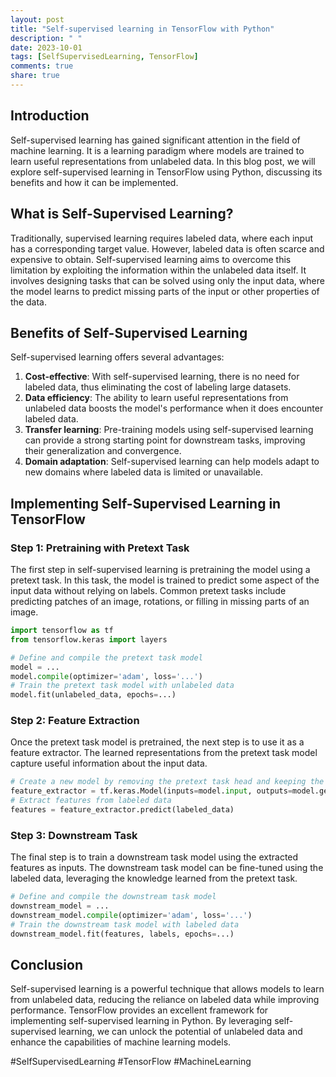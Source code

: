 ```yaml
---
layout: post
title: "Self-supervised learning in TensorFlow with Python"
description: " "
date: 2023-10-01
tags: [SelfSupervisedLearning, TensorFlow]
comments: true
share: true
---
```


## Introduction
Self-supervised learning has gained significant attention in the field of machine learning. It is a learning paradigm where models are trained to learn useful representations from unlabeled data. In this blog post, we will explore self-supervised learning in TensorFlow using Python, discussing its benefits and how it can be implemented.

## What is Self-Supervised Learning?
Traditionally, supervised learning requires labeled data, where each input has a corresponding target value. However, labeled data is often scarce and expensive to obtain. Self-supervised learning aims to overcome this limitation by exploiting the information within the unlabeled data itself. It involves designing tasks that can be solved using only the input data, where the model learns to predict missing parts of the input or other properties of the data.

## Benefits of Self-Supervised Learning
Self-supervised learning offers several advantages:

1. **Cost-effective**: With self-supervised learning, there is no need for labeled data, thus eliminating the cost of labeling large datasets.
2. **Data efficiency**: The ability to learn useful representations from unlabeled data boosts the model's performance when it does encounter labeled data.
3. **Transfer learning**: Pre-training models using self-supervised learning can provide a strong starting point for downstream tasks, improving their generalization and convergence.
4. **Domain adaptation**: Self-supervised learning can help models adapt to new domains where labeled data is limited or unavailable.

## Implementing Self-Supervised Learning in TensorFlow

### Step 1: Pretraining with Pretext Task
The first step in self-supervised learning is pretraining the model using a pretext task. In this task, the model is trained to predict some aspect of the input data without relying on labels. Common pretext tasks include predicting patches of an image, rotations, or filling in missing parts of an image.

```python
import tensorflow as tf
from tensorflow.keras import layers

# Define and compile the pretext task model
model = ...
model.compile(optimizer='adam', loss='...')
# Train the pretext task model with unlabeled data
model.fit(unlabeled_data, epochs=...)
```

### Step 2: Feature Extraction
Once the pretext task model is pretrained, the next step is to use it as a feature extractor. The learned representations from the pretext task model capture useful information about the input data.

```python
# Create a new model by removing the pretext task head and keeping the feature extraction layers
feature_extractor = tf.keras.Model(inputs=model.input, outputs=model.get_layer('feature_layer').output)
# Extract features from labeled data
features = feature_extractor.predict(labeled_data)
```

### Step 3: Downstream Task
The final step is to train a downstream task model using the extracted features as inputs. The downstream task model can be fine-tuned using the labeled data, leveraging the knowledge learned from the pretext task.

```python
# Define and compile the downstream task model
downstream_model = ...
downstream_model.compile(optimizer='adam', loss='...')
# Train the downstream task model with labeled data
downstream_model.fit(features, labels, epochs=...)
```

## Conclusion
Self-supervised learning is a powerful technique that allows models to learn from unlabeled data, reducing the reliance on labeled data while improving performance. TensorFlow provides an excellent framework for implementing self-supervised learning in Python. By leveraging self-supervised learning, we can unlock the potential of unlabeled data and enhance the capabilities of machine learning models.

#SelfSupervisedLearning #TensorFlow #MachineLearning